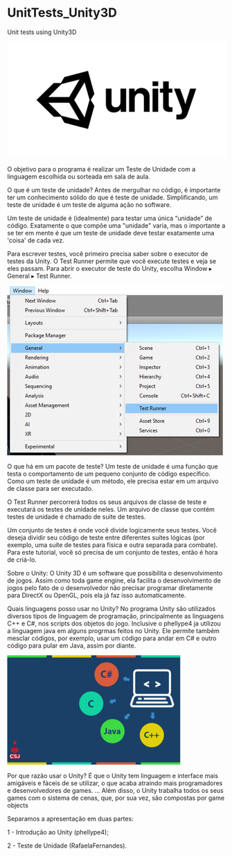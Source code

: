 # UnitTests_Unity3D
Unit tests using Unity3D

<img src="/doc/logo.png" />

O objetivo para o programa é realizar um Teste de Unidade com a linguagem escolhida ou sorteada em sala de aula.

O que é um teste de unidade?
Antes de mergulhar no código, é importante ter um conhecimento sólido do que é teste de unidade. Simplificando, um teste de unidade é um teste de alguma ação no software.

Um teste de unidade é (idealmente) para testar uma única “unidade” de código. Exatamente o que compõe uma "unidade" varia, mas o importante a se ter em mente é que um teste de unidade deve testar exatamente uma 'coisa' de cada vez.

Para escrever testes, você primeiro precisa saber sobre o executor de testes da Unity. O Test Runner permite que você execute testes e veja se eles passam. Para abrir o executor de teste do Unity, escolha Window ▸ General ▸ Test Runner.

<img src="/doc/teste.jpg" />

O que há em um pacote de teste?
Um teste de unidade é uma função que testa o comportamento de um pequeno conjunto de código específico. Como um teste de unidade é um método, ele precisa estar em um arquivo de classe para ser executado.

O Test Runner percorrerá todos os seus arquivos de classe de teste e executará os testes de unidade neles. Um arquivo de classe que contém testes de unidade é chamado de suíte de testes.

Um conjunto de testes é onde você divide logicamente seus testes. Você deseja dividir seu código de teste entre diferentes suítes lógicas (por exemplo, uma suíte de testes para física e outra separada para combate). Para este tutorial, você só precisa de um conjunto de testes, então é hora de criá-lo. 

Sobre o Unity:
O Unity 3D é um software que possibilita o desenvolvimento de jogos. Assim como toda game engine, ela facilita o desenvolvimento de jogos pelo fato de o desenvolvedor não precisar programar diretamente para DirectX ou OpenGL, pois ela já faz isso automaticamente.

Quais linguagens posso usar no Unity?
No programa Unity são utilizados diversos tipos de linguagem de programação, principalmente as linguagens C++ e C#, nos scripts dos objetos do jogo. Inclusive o phellype4 ja utilizou a linguagem java em alguns progrmas feitos no Unity. Ele permite também mesclar códigos, por exemplo, usar um código para andar em C# e outro código para pular em Java, assim por diante.

<img src="/doc/linguagens.jpg" />

Por que razão usar o Unity?
É que o Unity tem linguagem e interface mais amigáveis e fáceis de se utilizar, o que acaba atraindo mais programadores e desenvolvedores de games. ... Além disso, o Unity trabalha todos os seus games com o sistema de cenas, que, por sua vez, são compostas por game objects

Separamos a apresentação em duas partes:

1 - Introdução ao Unity (phellype4);

2 - Teste de Unidade (RafaelaFernandes).
